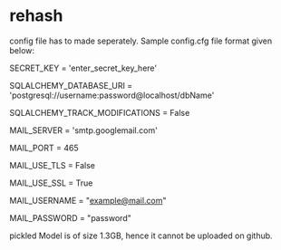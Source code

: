 # rehash
config file has to made seperately. Sample config.cfg file format given below:

SECRET_KEY = 'enter_secret_key_here'

SQLALCHEMY_DATABASE_URI = 'postgresql://username:password@localhost/dbName'

SQLALCHEMY_TRACK_MODIFICATIONS = False

MAIL_SERVER = 'smtp.googlemail.com'

MAIL_PORT = 465

MAIL_USE_TLS = False

MAIL_USE_SSL = True

MAIL_USERNAME = "example@mail.com"

MAIL_PASSWORD = "password"

pickled Model is of size 1.3GB, hence it cannot be uploaded on github.
